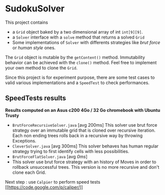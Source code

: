SudokuSolver
============
This project contains 
 *  a `Grid` object baked by a two dimensional array of int `int[9][9]`.
 *  a `Solver` interface with a `solve` method that returns a solved `Grid`
 *  Some implementations of `Solver` with differents strategies like _brut force_ or _human style_ ones. 
 
The `Grid` object is mutable by the `getContent()` method. Immutability behavior can be achieved with the `clone()` method. Feel free to implement your own method to clone the `Grid`. 
 
Since this project is for experiment purpose, there are some test cases to valid various implementations and a `SpeedTest` to check performances. 

SpeedTests results
------------------
__Results computed on an Asus c200 4Go / 32 Go chromebook with Ubuntu Trusty__
 *  `BrutForceRecursiveSolver.java` [avg 200ms] 
    This solver use brut force strategy over an immutable grid that is cloned over recursive iteration. Each non ending trees rolls back in a recursive way by throwing Exceptions. 
 *  `CleverSolver.java` [avg 300ms] 
    This solver behaves has human regular strategy trying to first identify cells with less possibilities.
 *  `BrutForceFlatSolver.java` [avg *0ms*]
 *  This solver use brut force strategy with an history of Moves in order to rollback unsuccessful trees. This version is no more recursive and don't clone each Grid.

Next step : use `Calpier` to perform speed tests [[https://code.google.com/p/caliper/]]

